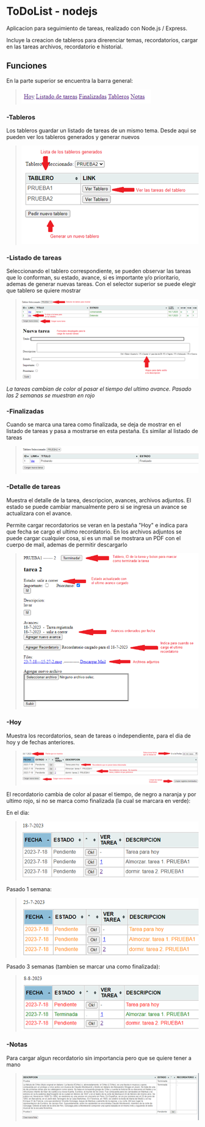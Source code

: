 # ToDoList - nodejs

Aplicacion para seguimiento de tareas, realizado con Node.js / Express. 

Incluye la creacion de tableros para direrenciar temas, recordatorios, cargar en las tareas archivos, recordatorio e historial. 

Funciones
---------------------------------
En la parte superior se encuentra la barra general:

> ![Barra superior](imagenesMuestra/0.png)

### -Tableros

Los tableros guardar un listado de tareas de un mismo tema. Desde aqui se pueden ver los tableros generados y generar nuevos

> ![Tableros](imagenesMuestra/1.png)

### -Listado de tareas

Seleccionando el tablero correspondiente, se pueden observar las tareas que lo conforman, su estado, avance, si es importante y/o prioritario, ademas de generar nuevas tareas. Con el selector superior se puede elegir que tablero se quiere mostrar

> ![Listado de tareas](imagenesMuestra/2.png)
> ![Nueva tarea](imagenesMuestra/3.png)

_La tareas cambian de color al pasar el tiempo del ultimo avance. Pasado las 2 semanas se muestran en rojo_

### -Finalizadas

Cuando se marca una tarea como finalizada, se deja de mostrar en el listado de tareas y pasa a mostrarse en esta pestaña. Es similar al listado de tareas

> ![Finalizadas](imagenesMuestra/4.png)

### -Detalle de tareas

Muestra el detalle de la tarea, descripcion, avances, archivos adjuntos. El estado se puede cambiar manualmente pero si se ingresa un avance se actualizara con el avance.

Permite cargar recordatorios se veran en la pestaña "Hoy" e indica para que fecha se cargo el ultimo recordatorio. En los archivos adjuntos se puede cargar cualquier cosa, si es un mail se mostrara un PDF con el cuerpo de mail, ademas de permitir descargarlo

> ![Detalle](imagenesMuestra/5.png)

### -Hoy

Muestra los recordatorios, sean de tareas o independiente, para el dia de hoy y de fechas anteriores.

> ![Detalle](imagenesMuestra/6.png)

El recordatorio cambia de color al pasar el tiempo, de negro a naranja y por ultimo rojo, si no se marca como finalizada (la cual se marcara en verde):

En el dia:
> ![Detalle](imagenesMuestra/7.png)

Pasado 1 semana:
> ![Detalle](imagenesMuestra/8.png)

Pasado 3 semanas (tambien se marcar una como finalizada):
> ![Detalle](imagenesMuestra/9.png)


### -Notas

Para cargar algun recordatorio sin importancia pero que se quiere tener a mano

> ![Detalle](imagenesMuestra/10.png)



